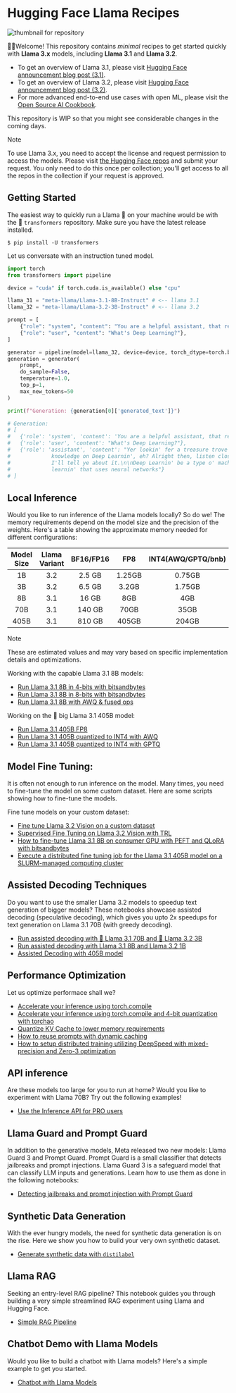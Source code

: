 # Hugging Face Llama Recipes

![thumbnail for repository](../assets/hf-llama-recepies.png)

🤗🦙Welcome! This repository contains *minimal* recipes to get started quickly
with **Llama 3.x** models, including **Llama 3.1** and **Llama 3.2**.

* To get an overview of Llama 3.1, please visit [Hugging Face announcement blog post (3.1)](https://huggingface.co/blog/llama31).
* To get an overview of Llama 3.2, please visit [Hugging Face announcement blog post (3.2)](https://huggingface.co/blog/llama32).
* For more advanced end-to-end use cases with open ML, please visit the [Open Source AI Cookbook](https://huggingface.co/learn/cookbook/index).

This repository is WIP so that you might see considerable changes in the coming days.

> [!NOTE]
> To use Llama 3.x, you need to accept the license and request permission
to access the models. Please visit [the Hugging Face repos](https://huggingface.co/meta-llama)
and submit your request. You only need to do this once per collection; you'll get access to
all the repos in the collection if your request is approved.

## Getting Started

The easiest way to quickly run a Llama 🦙 on your machine would be with the
🤗 `transformers` repository. Make sure you have the latest release installed.

```shell
$ pip install -U transformers
```

Let us conversate with an instruction tuned model.

```python
import torch
from transformers import pipeline

device = "cuda" if torch.cuda.is_available() else "cpu"

llama_31 = "meta-llama/Llama-3.1-8B-Instruct" # <-- llama 3.1
llama_32 = "meta-llama/Llama-3.2-3B-Instruct" # <-- llama 3.2

prompt = [
    {"role": "system", "content": "You are a helpful assistant, that responds as a pirate."},
    {"role": "user", "content": "What's Deep Learning?"},
]

generator = pipeline(model=llama_32, device=device, torch_dtype=torch.bfloat16)
generation = generator(
    prompt,
    do_sample=False,
    temperature=1.0,
    top_p=1,
    max_new_tokens=50
)

print(f"Generation: {generation[0]['generated_text']}")

# Generation:
# [
#   {'role': 'system', 'content': 'You are a helpful assistant, that responds as a pirate.'},
#   {'role': 'user', 'content': "What's Deep Learning?"},
#   {'role': 'assistant', 'content': "Yer lookin' fer a treasure trove o'
#             knowledge on Deep Learnin', eh? Alright then, listen close and
#             I'll tell ye about it.\n\nDeep Learnin' be a type o' machine
#             learnin' that uses neural networks"}
# ]
```

## Local Inference

Would you like to run inference of the Llama models locally?
So do we! The memory requirements depend on the model size and the
precision of the weights. Here's a table showing the approximate
memory needed for different configurations:

| Model Size | Llama Variant | BF16/FP16 | FP8 | INT4(AWQ/GPTQ/bnb) |
| :--: | :--: | :--: | :--: | :--: |
| 1B | 3.2 | 2.5 GB | 1.25GB | 0.75GB |
| 3B | 3.2 |6.5 GB | 3.2GB | 1.75GB |
| 8B | 3.1 |16 GB | 8GB | 4GB |
| 70B | 3.1 | 140 GB | 70GB | 35GB |
|405B | 3.1 |810 GB | 405GB | 204GB |


> [!NOTE]
> These are estimated values and may vary based on specific
implementation details and optimizations.

Working with the capable Llama 3.1 8B models:

* [Run Llama 3.1 8B in 4-bits with bitsandbytes](../local_inference/4bit_bnb.ipynb)
* [Run Llama 3.1 8B in 8-bits with bitsandbytes](../local_inference/8bit_bnb.ipynb)
* [Run Llama 3.1 8B with AWQ & fused ops](../local_inference/awq.ipynb)

Working on the 🐘 big Llama 3.1 405B model:

* [Run Llama 3.1 405B FP8](../local_inference/fp8-405B.ipynb)
* [Run Llama 3.1 405B quantized to INT4 with AWQ](../local_inference/awq_generation.py)
* [Run Llama 3.1 405B quantized to INT4 with GPTQ](../local_inference/gptq_generation.py)

## Model Fine Tuning:

It is often not enough to run inference on the model. 
Many times, you need to fine-tune the model on some 
custom dataset. Here are some scripts showing 
how to fine-tune the models.

Fine tune models on your custom dataset:
* [Fine tune Llama 3.2 Vision on a custom dataset](../fine_tune/Llama-Vision%20FT.ipynb)
* [Supervised Fine Tuning on Llama 3.2 Vision with TRL](../fine_tune/sft_vlm.py)
* [How to fine-tune Llama 3.1 8B on consumer GPU with PEFT and QLoRA with bitsandbytes](../fine_tune/peft_finetuning.py)
* [Execute a distributed fine tuning job for the Llama 3.1 405B model on a SLURM-managed computing cluster](../fine_tune/qlora_405B.slurm)

## Assisted Decoding Techniques

Do you want to use the smaller Llama 3.2 models to speedup text generation
of bigger models? These notebooks showcase assisted decoding (speculative decoding), which gives you upto 2x speedups for text generation on Llama 3.1 70B (with greedy decoding).

* [Run assisted decoding with 🐘 Llama 3.1 70B and 🤏 Llama 3.2 3B](../assisted_decoding/assisted_decoding_70B_3B.ipynb)
* [Run assisted decoding with Llama 3.1 8B and Llama 3.2 1B](../assisted_decoding/assisted_decoding_8B_1B.ipynb)
* [Assisted Decoding with 405B model](../assisted_decoding/assisted_decoding.py)

## Performance Optimization

Let us optimize performace shall we?

* [Accelerate your inference using torch.compile](../performance_optimization/torch_compile.py)
* [Accelerate your inference using torch.compile and 4-bit quantization with torchao](../performance_optimization/torch_compile_with_torchao.ipynb)
* [Quantize KV Cache to lower memory requirements](../performance_optimization/quantized_cache.py)
* [How to reuse prompts with dynamic caching](../performance_optimization/prompt_reuse.py)
* [How to setup distributed training utilizing DeepSpeed with mixed-precision and Zero-3 optimization](../performance_optimization/deepspeed_zero3.yaml)

## API inference

Are these models too large for you to run at home? Would you like to experiment with Llama 70B? Try out the following examples!

* [Use the Inference API for PRO users](../api_inference/inference-api.ipynb)

## Llama Guard and Prompt Guard

In addition to the generative models, Meta released two new models: Llama Guard 3 and Prompt Guard. Prompt Guard is a small classifier that detects jailbreaks and prompt injections. Llama Guard 3 is a safeguard model that can classify LLM inputs and generations. Learn how to use them as done in the following notebooks:

* [Detecting jailbreaks and prompt injection with Prompt Guard](../llama_guard/prompt_guard.ipynb)

## Synthetic Data Generation
With the ever hungry models, the need for synthetic data generation is
on the rise. Here we show you how to build your very own synthetic dataset.

* [Generate synthetic data with `distilabel`](../synthetic_data_gen/synthetic-data-with-llama.ipynb)


## Llama RAG 
Seeking an entry-level RAG pipeline? This notebook guides you through building a very simple streamlined RAG experiment using Llama and Hugging Face.

* [Simple RAG Pipeline](../llama_rag/llama_rag_pipeline.ipynb)

## Chatbot Demo with Llama Models 
Would you like to build a chatbot with Llama models? Here's a simple example to get you started.

* [Chatbot with Llama Models](../gradio_demos/chatbot_demo.ipynb)